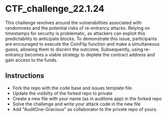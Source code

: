 # CTF_challenge_22.1.24

This challenge revolves around the vulnerabilities associated with randomness and the potential risks of re-entrancy attacks. Relying on timestamps for security is problematic, as attackers can exploit this predictability to anticipate blocks. To demonstrate this issue, participants are encouraged to execute the CoinFlip function and make a simultaneous guess, allowing them to discern the outcome. Subsequently, using re-entrancy becomes a viable strategy to deplete the contract address and gain access to the funds.

## Instructions

* Fork the repo with the code base and issues template file.
* Update the visibilty of the forked repo to private
* Create a new file with your name (as in auditone app) in the forked repo
* Solve the challenge and write your attack code in the new file
* Add "AuditOne-Gracious" as collaborator to the private repo of yours.
